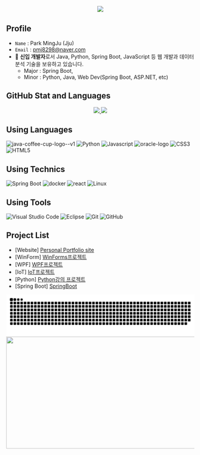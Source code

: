 <p align='center'>
  <a href="https://github.com/pmj8298">
    <img src="https://capsule-render.vercel.app/api?type=venom&height=300&color=gradient&text=Jju's%20Reposiroty&fontColor=777&animation=twinkling&fontAlignY=49&descAlign=51&descAlignY=82&section=header&desc=Welcome!!"/>
  </a>
</p>

## Profile
- `Name` : Park MingJu (Jju)
- `Email` : pmj8298@naver.com
- 🔭 **신입 개발자**로서 Java, Python, Spring Boot, JavaScript 등 웹 개발과 데이터 분석 기술을 보유하고 있습니다.
  - Major : Spring Boot, 
  - Minor : Python, Java, Web Dev(Spring Boot, ASP.NET, etc)
 
## GitHub Stat and Languages
<!-- username은 본인걸로 -->
<p align='center'>
  <a href="https://github.com/pmj8298">
    <img src="https://github-readme-stats.vercel.app/api?username=pmj8298&theme=tokyonight&show_icons=true"/>
    <img src="https://github-readme-stats.vercel.app/api/top-langs/?username=pmj8298&theme=tokyonight&layout=compact"/>
  </a>
</p>

## Using Languages
<p align='left'>
    <img width="40" height="40" src="https://img.icons8.com/color/40/java-coffee-cup-logo--v1.png" alt="java-coffee-cup-logo--v1"/>
    <img height="40" src="https://img.icons8.com/?size=100&id=l75OEUJkPAk4&format=png&color=000000" title="Python">
    <img height="40" src="https://img.icons8.com/?size=100&id=108784&format=png&color=000000" title="Javascript">
    <img width="40" height="40" src="https://img.icons8.com/nolan/64/oracle-logo.png" alt="oracle-logo" title="Oracle">
<img src="https://img.icons8.com/color/40/css3.png" title="CSS3" />
<img src="https://img.icons8.com/color/40/html-5--v1.png" title="HTML5" />

</p>

## Using Technics
<p align='left'>
  <img height="40" src="https://img.icons8.com/?size=100&id=90519&format=png&color=000000" title="Spring Boot">  
  <img width="40" height="40" src="https://img.icons8.com/fluency/48/docker.png" alt="docker" title="Docker">
  <img width="40" height="40" src="https://img.icons8.com/office/40/react.png" alt="react"/>
  <img src="https://img.icons8.com/color/40/linux.png" title="Linux" />
</p>

## Using Tools
<p align='left'>
  <img height="40" src="https://img.icons8.com/?size=100&id=9OGIyU8hrxW5&format=png&color=000000" title="Visual Studio Code">
  <img src="https://img.icons8.com/ios-filled/50/000000/eclipse.png" title="Eclipse" />
<img src="https://img.icons8.com/color/48/git.png" title="Git" />
<img src="https://img.icons8.com/ios-filled/50/github.png" title="GitHub" />
</p>

<!--
## 기술명세
| 기술분류 | 설명 |
|:---:|:---:|
|VSCode | VisualStudio Code 툴 사용법 습득|
|Python | 빅데이터분석, 머신러닝, OpenCV|
-->

## Project List
- [Website] [Personal Portfolio site](https://hugoMGSung.github.io)
- [WinForm] [WinForms프로젝트](https://github.com/hugoMGSung/works-need-it-csharp/tree/main/miniprojects/ITS_CCTV_App)
- [WPF] [WPF프로젝트](https://github.com/hugoMGSung/works-need-it-cshap/tree/main/studyWpf/portfolio)
- [IoT] [IoT프로젝트](https://github.com/hugoMGSung/works-need-it-IoT/tree/main/energy_management_system)
- [Python] [Python강의 프로젝트](https://github.com/hugoMGSung/iot-python-2025)
- [Spring Boot] [SpringBoot](https://github.com/hugoMGSung/basic-python-2024)

<img src="https://raw.githubusercontent.com/Platane/snk/output/github-contribution-grid-snake.svg" />
<a href="https://www.gitanimals.org/en_US?utm_medium=image&utm_source=pmj8298&utm_content=farm">
<img
  src="https://render.gitanimals.org/farms/pmj8298"
  width="600"
  height="300"
/>
</a>

